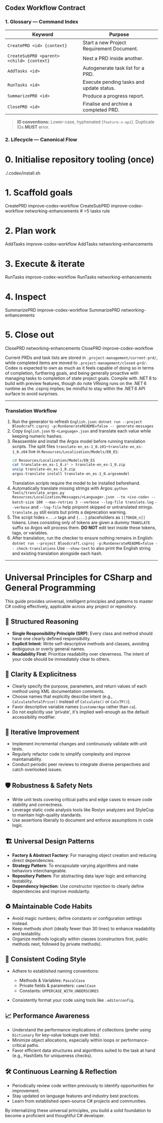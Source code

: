## Codex Workflow Contract

### 1. Glossary — Command Index

| Keyword                                   | Purpose                                                    |
|-------------------------------------------|------------------------------------------------------------|
| `CreatePRD <id> {context}`                | Start a new Project Requirement Document.                  |
| `CreateSubPRD <parent> <child> {context}` | Nest a PRD inside another.                                 |
| `AddTasks <id>`                           | Autogenerate task list for a PRD.                          |
| `RunTasks <id>`                           | Execute pending tasks and update status.                   |
| `SummarizePRD <id>`                       | Produce a progress report.                                 |
| `ClosePRD <id>`                           | Finalise and archive a completed PRD.                      |

> **ID conventions:** Lower-case, hyphenated (`feature-x-api`). Duplicate IDs **MUST** error.

### 2. Lifecycle — Canonical Flow

# 0. Initialise repository tooling (once)
./.codex/install.sh

# 1. Scaffold goals
CreatePRD improve-codex-workflow
CreateSubPRD improve-codex-workflow networking-enhancements  # >5 tasks rule

# 2. Plan work
AddTasks improve-codex-workflow
AddTasks networking-enhancements

# 3. Execute & iterate
RunTasks improve-codex-workflow
RunTasks networking-enhancements

# 4. Inspect
SummarizePRD improve-codex-workflow
SummarizePRD networking-enhancements

# 5. Close out
ClosePRD networking-enhancements
ClosePRD improve-codex-workflow

Current PRDs and task lists are stored in `.project-management/current-prd/`, while completed items are moved to `.project-management/closed-prd/`. Codex is expected to own as much as it feels capable of doing so in terms of completion, furthering goals, and being generally proactive with managing tasks to completion of state project goals. Compile with .NET 8 to build with preview features, though do note VRising runs on the .NET 6 runtime as the .csproj implies; be mindful to stay within the .NET 6 API surface to avoid surprises.

---

### Translation Workflow

1. Run the generator to refresh `English.json`:
   `dotnet run --project Bloodcraft.csproj -p:RunGenerateREADME=false -- generate-messages`
2. Copy `English.json` to `<Language>.json` and translate each value while keeping numeric hashes.
3. Reassemble and install the Argos model before running translation scripts. The split files `translate-en_es-1_0.z01`–`translate-en_es-1_0.z04` live in `Resources/Localization/Models/EN_ES`:
   ```bash
   cd Resources/Localization/Models/EN_ES
   cat translate-en_es-1_0.z* > translate-en_es-1_0.zip
   unzip translate-en_es-1_0.zip
   argos-translate install translate-en_es-1_0.argosmodel
   ```
   Translation scripts require the model to be installed beforehand.
4. Automatically translate missing strings with Argos:
   `python Tools/translate_argos.py Resources/Localization/Messages/<Language>.json --to <iso-code> --batch-size 100 --max-retries 3 --verbose --log-file translate.log`
   `--verbose` and `--log-file` help pinpoint skipped or untranslated strings. `translate.py` still exists but prints a deprecation warning.
5. The script hides `<...>` tags and `{...}` placeholders as `[[TOKEN_n]]` tokens. Lines consisting only of tokens are given a dummy `TRANSLATE` suffix so Argos will process them.
   **DO NOT** edit text inside these tokens, tags, or variables.
6. After translation, run the checker to ensure nothing remains in English:
   `dotnet run --project Bloodcraft.csproj -p:RunGenerateREADME=false -- check-translations`
   Use `--show-text` to also print the English string and existing translation alongside each hash.

---

# Universal Principles for CSharp and General Programming

This guide provides universal, intelligent principles and patterns to master C# coding effectively, applicable across any project or repository.

## 🧠 Structured Reasoning

* **Single Responsibility Principle (SRP)**: Every class and method should have one clearly defined responsibility.
* **Explicit Intent**: Write self-descriptive methods and classes, avoiding ambiguous or overly general names.
* **Readability First**: Prioritize readability over cleverness. The intent of your code should be immediately clear to others.

## 🎯 Clarity & Explicitness

* Clearly specify the purpose, parameters, and return values of each method using XML documentation comments.
* Choose names that explicitly describe intent (e.g., `CalculateTotalPrice()` instead of `Calculate()` or `CalcTP()`).
* Favor descriptive variable names (`customerAge` rather than `ca`).
* Do not explicitly use 'private', it's implied well-enough as the default accessibility modifier.

## 🔄 Iterative Improvement

* Implement incremental changes and continuously validate with unit tests.
* Regularly refactor code to simplify complexity and improve maintainability.
* Conduct periodic peer reviews to integrate diverse perspectives and catch overlooked issues.

## 🛡️ Robustness & Safety Nets

* Write unit tests covering critical paths and edge cases to ensure code stability and correctness.
* Leverage static code analysis tools like Roslyn analyzers and StyleCop to maintain high-quality standards.
* Use assertions liberally to document and enforce assumptions in code logic.

## 🏗️ Universal Design Patterns

* **Factory & Abstract Factory**: For managing object creation and reducing direct dependencies.
* **Strategy Pattern**: To encapsulate varying algorithms and make behaviors interchangeable.
* **Repository Pattern**: For abstracting data layer logic and enhancing testability.
* **Dependency Injection**: Use constructor injection to clearly define dependencies and improve modularity.

## ♻️ Maintainable Code Habits

* Avoid magic numbers; define constants or configuration settings instead.
* Keep methods short (ideally fewer than 30 lines) to enhance readability and testability.
* Organize methods logically within classes (constructors first, public methods next, followed by private methods).

## 🚦 Consistent Coding Style

* Adhere to established naming conventions:

  * Methods & Variables: `PascalCase`
  * Private fields & parameters: `camelCase`
  * Constants: `UPPERCASE_WITH_UNDERSCORES`
* Consistently format your code using tools like `.editorconfig`.

## 📈 Performance Awareness

* Understand the performance implications of collections (prefer using `Dictionary` for key-value lookups over lists).
* Minimize object allocations, especially within loops or performance-critical paths.
* Favor efficient data structures and algorithms suited to the task at hand (e.g., HashSets for uniqueness checks).

## 🛠️ Continuous Learning & Reflection

* Periodically review code written previously to identify opportunities for improvement.
* Stay updated on language features and industry best practices.
* Learn from established open-source C# projects and communities.

By internalizing these universal principles, you build a solid foundation to become a proficient and thoughtful C# developer.
